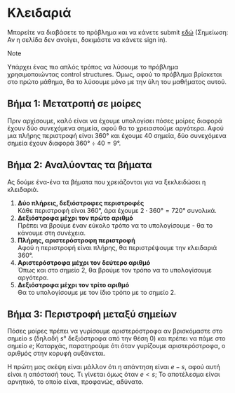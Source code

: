 # Κλειδαριά
Μπορείτε να διαβάσετε το πρόβλημα και να κάνετε submit [εδώ](https://www.hackerrank.com/contests/basic-programming/challenges/challenge-101) (Σημείωση: Αν η σελίδα δεν ανοίγει, δοκιμάστε να κάνετε sign in).

> [!NOTE]
> Υπάρχει ένας πιο απλός τρόπος να λύσουμε το πρόβλημα χρησιμοποιώντας control structures. Όμως, αφού το πρόβλημα βρίσκεται στο πρώτο μάθημα, θα το λύσουμε μόνο με την ύλη του μαθήματος αυτού.

## Βήμα 1: Μετατροπή σε μοίρες
Πριν αρχίσουμε, καλό είναι να έχουμε υπολογίσει πόσες μοίρες διαφορά έχουν δύο συνεχόμενα σημεία, αφού θα το χρειαστούμε αργότερα. Αφού μια πλήρης περιστροφή είναι $360°$ και έχουμε $40$ σημεία, δύο συνεχόμενα σημεία έχουν διαφορά $360°\div40=9°$.

## Βήμα 2: Αναλύοντας τα βήματα
Ας δούμε ένα-ένα τα βήματα που χρειάζονται για να ξεκλειδώσει η κλειδαριά.
1. **Δύο πλήρεις, δεξιόστροφες περιστροφές**\
   Κάθε περιστροφή είναι $360°$, άρα έχουμε $2\cdot360°=720°$ συνολικά.
2. **Δεξιόστροφα μέχρι τον πρώτο αριθμό**\
   Πρέπει να βρούμε έναν εύκολο τρόπο να το υπολογίσουμε - θα το κάνουμε στη συνέχεια.
4. **Πλήρης, αριστερόστροφη περιστροφή**\
   Αφού η περιστροφή είναι πλήρης, θα περιστρέψουμε την κλειδαριά $360°$.
5. **Αριστερόστροφα μέχρι τον δεύτερο αριθμό**\
   Όπως και στο σημείο 2, θα βρούμε τον τρόπο να το υπολογίσουμε αργότερα.
6. **Δεξιόστροφα μέχρι τον τρίτο αριθμό**\
   Θα το υπολογίσουμε με τον ίδιο τρόπο με το σημείο 2.

## Βήμα 3: Περιστροφή μεταξύ σημείων
Πόσες μοίρες πρέπει να γυρίσουμε αριστερόστροφα αν βρισκόμαστε στο σημείο $s$ (δηλαδή $s°$ δεξιόστροφα από την θέση $0$) και πρέπει να πάμε στο σημείο $e$; Καταρχάς, παρατηρούμε ότι όταν γυρίζουμε αριστερόστροφα, ο αριθμός στην κορυφή αυξάνεται. 

Η πρώτη μας σκέψη είναι μάλλον ότι η απάντηση είναι $e-s$, αφού αυτή είναι η απόστασή τους. Τι γίνεται όμως όταν $e<s$; Το αποτέλεσμα είναι αρνητικό, το οποίο είναι, προφανώς, αδύνατο.
